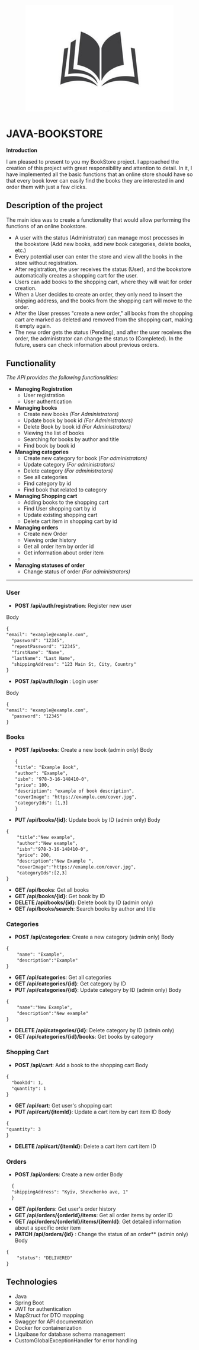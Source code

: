 <p align="center">
  <img src="Logo/bookStroreLogo" alt="Logo" width="400"/>
</p>

# JAVA-BOOKSTORE

**Introduction**

I am pleased to present to you my BookStore project. I approached the creation of this project with great responsibility and attention to detail. In it, I have implemented all the basic functions that an online store should have so that every book lover can easily find the books they are interested in and order them with just a few clicks.

## Description of the project
The main idea was to create a functionality that would allow performing the functions of an online bookstore.
* A user with the status (Administrator) can manage most processes in the bookstore (Add new books, add new book categories, delete books, etc.)
* Every potential user can enter the store and view all the books in the store without registration.
* After registration, the user receives the status (User), and the bookstore automatically creates a shopping cart for the user.
* Users can add books to the shopping cart, where they will wait for order creation.
* When a User decides to create an order, they only need to insert the shipping address, and the books from the shopping cart will move to the order.
* After the User presses "create a new order," all books from the shopping cart are marked as deleted and removed from the shopping cart, making it empty again.
* The new order gets the status (Pending), and after the user receives the order, the administrator can change the status to (Completed).
  In the future, users can check information about previous orders.

## Functionality

_The API provides the following functionalities:_

- **Maneging Registration**
    * User registration 
    * User authentication
- **Managing books**
    * Create new books _(For Administrators)_
    * Update book by book id _(For Administrators)_
    * Delete Book by book id _(For Administrators)_
    * Viewing the list of books
    * Searching for books by author and title
    * Find book by book id
- **Managing categories**
    * Create new category for book (_For administrators)_
    * Update category _(For administrators)_
    * Delete category _(For administrators)_
    * See all categories
    * Find category by id
    * Find book that related to category
- **Managing Shopping cart**
   * Adding books to the shopping cart
   * Find User shopping cart by id
   * Update existing shopping cart
   * Delete cart item in shopping cart by id 
- **Managing orders**
   * Create new Order
   * Viewing order history
   * Get all order item by order id
   * Get information about order item
   *
- **Managing statuses of order**
   * Change status of order _(For administrators)_
----

### User 

- **POST /api/auth/registration**: Register new user

Body
```
{
"email": "example@example.com",
  "password": "12345",
  "repeatPassword": "12345",
  "firstName": "Name",
  "lastName": "Last Name",
  "shippingAddress": "123 Main St, City, Country"
}
```




- **POST /api/auth/login** : Login user

Body 
```
{
"email": "example@example.com",
  "password": "12345"
}
```
### Books
- **POST /api/books**: Create a new book (admin only)
  Body
    ```
   {
    "title": "Example Book",
    "author": "Example",
    "isbn": "978-3-16-148410-0",
    "price": 100,
    "description": "example of book description",
    "coverImage": "https://example.com/cover.jpg",
    "categoryIds": [1,3]
  }
    ```
- **PUT /api/books/{id}**: Update book by ID (admin only)
  Body
```
{
    "title":"New example",
    "author":"New example",
    "isbn":"978-3-16-148410-0",
    "price": 200,
    "description":"New Example ",
    "coverImage":"https://example.com/cover.jpg",
    "categoryIds":[2,3]
}
```
- **GET /api/books**: Get all books
- **GET /api/books/{id}**: Get book by ID
- **DELETE /api/books/{id}**: Delete book by ID (admin only)
- **GET /api/books/search**: Search books by author and title

### Categories

- **POST /api/categories**: Create a new category (admin only)
Body
```
{
    "name": "Example",
    "description":"Example"
}
```
- **GET /api/categories**: Get all categories
- **GET /api/categories/{id}**: Get category by ID
- **PUT /api/categories/{id}**: Update category by ID (admin only)
Body
```
{
    "name":"New Example",
    "description":"New example"
}
```
- **DELETE /api/categories/{id}**: Delete category by ID (admin only)
- **GET /api/categories/{id}/books**: Get books by category

### Shopping Cart

- **POST /api/cart**: Add a book to the shopping cart
Body
```
{
  "bookId": 1,
  "quantity": 1
}
```
- **GET /api/cart**: Get user's shopping cart
- **PUT /api/cart/{itemId}**: Update a cart item by cart item ID
Body
```
{
"quantity": 3
}
```
- **DELETE /api/cart/{itemId}**: Delete a cart item cart item ID

### Orders

- **POST /api/orders**: Create a new order
Body
```
  {
  "shippingAddress": "Kyiv, Shevchenko ave, 1"
  }
```
- **GET /api/orders**: Get user's order history
- **GET /api/orders/{orderId}/items**: Get all order items by order ID
- **GET /api/orders/{orderId}/items/{itemId}**: Get detailed information about a specific order item
- **PATCH /api/orders/{id}** : Change the status of an order** (admin only)
Body
```
{
    "status": "DELIVERED"
}
```

## Technologies

- Java
- Spring Boot
- JWT for authentication
- MapStruct for DTO mapping
- Swagger for API documentation
- Docker for containerization
- Liquibase for database schema management
- CustomGlobalExceptionHandler for error handling
